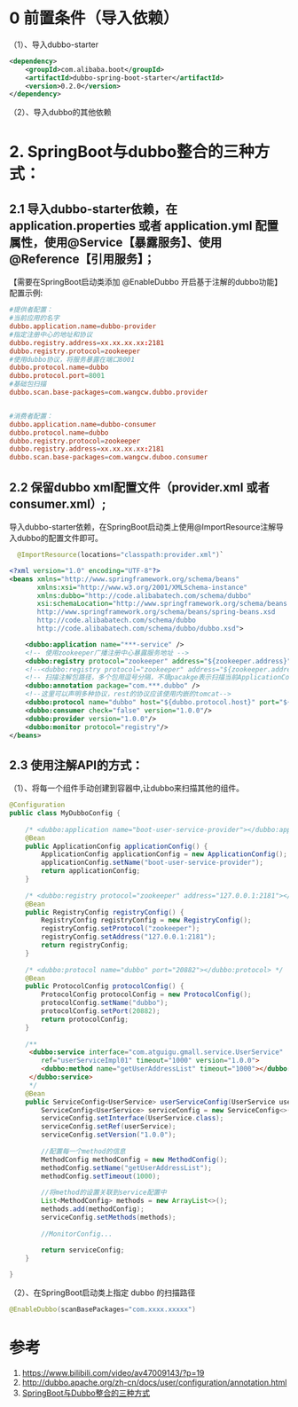 

# 0 前置条件（导入依赖）
（1）、导入dubbo-starter

```xml
<dependency>
    <groupId>com.alibaba.boot</groupId>
    <artifactId>dubbo-spring-boot-starter</artifactId>
    <version>0.2.0</version>
</dependency>
```

（2）、导入dubbo的其他依赖

# 2. SpringBoot与dubbo整合的三种方式：

## 2.1 导入dubbo-starter依赖，在 application.properties 或者 application.yml 配置属性，使用@Service【暴露服务】、使用@Reference【引用服务】；
【需要在SpringBoot启动类添加 @EnableDubbo 开启基于注解的dubbo功能】
配置示例:
```conf
#提供者配置：
#当前应用的名字
dubbo.application.name=dubbo-provider
#指定注册中心的地址和协议
dubbo.registry.address=xx.xx.xx.xx:2181
dubbo.registry.protocol=zookeeper
#使用dubbo协议，将服务暴露在端口8001
dubbo.protocol.name=dubbo
dubbo.protocol.port=8001
#基础包扫描
dubbo.scan.base-packages=com.wangcw.dubbo.provider


#消费者配置：
dubbo.application.name=dubbo-consumer
dubbo.protocol.name=dubbo
dubbo.registry.protocol=zookeeper
dubbo.registry.address=xx.xx.xx.xx:2181
dubbo.scan.base-packages=com.wangcw.duboo.consumer
```
## 2.2 保留dubbo xml配置文件（provider.xml 或者 consumer.xml）;
导入dubbo-starter依赖，在SpringBoot启动类上使用@ImportResource注解导入dubbo的配置文件即可。

```java
  @ImportResource(locations="classpath:provider.xml")`
```

```xml
<?xml version="1.0" encoding="UTF-8"?>
<beans xmlns="http://www.springframework.org/schema/beans"
       xmlns:xsi="http://www.w3.org/2001/XMLSchema-instance"
       xmlns:dubbo="http://code.alibabatech.com/schema/dubbo"
       xsi:schemaLocation="http://www.springframework.org/schema/beans
       http://www.springframework.org/schema/beans/spring-beans.xsd
       http://code.alibabatech.com/schema/dubbo
       http://code.alibabatech.com/schema/dubbo/dubbo.xsd">

    <dubbo:application name="***-service" />
    <!-- 使用zookeeper广播注册中心暴露服务地址 -->
    <dubbo:registry protocol="zookeeper" address="${zookeeper.address}" client="curator"/>
    <!--<dubbo:registry protocol="zookeeper" address="${zookeeper.address}" />-->
    <!-- 扫描注解包路径，多个包用逗号分隔，不填pacakge表示扫描当前ApplicationContext中所有的类 -->
    <dubbo:annotation package="com.***.dubbo" />
    <!--这里可以声明多种协议，rest的协议应该使用内嵌的tomcat-->
    <dubbo:protocol name="dubbo" host="${dubbo.protocol.host}" port="${dubbo.protocol.dubbo.port}" />
    <dubbo:consumer check="false" version="1.0.0"/>
    <dubbo:provider version="1.0.0"/>
    <dubbo:monitor protocol="registry"/>
</beans>

```

## 2.3 使用注解API的方式：
（1）、将每一个组件手动创建到容器中,让dubbo来扫描其他的组件。
```java
@Configuration
public class MyDubboConfig {
    
    /* <dubbo:application name="boot-user-service-provider"></dubbo:application> */
    @Bean
    public ApplicationConfig applicationConfig() {
        ApplicationConfig applicationConfig = new ApplicationConfig();
        applicationConfig.setName("boot-user-service-provider");
        return applicationConfig;
    }
    
    /* <dubbo:registry protocol="zookeeper" address="127.0.0.1:2181"></dubbo:registry> */
    @Bean
    public RegistryConfig registryConfig() {
        RegistryConfig registryConfig = new RegistryConfig();
        registryConfig.setProtocol("zookeeper");
        registryConfig.setAddress("127.0.0.1:2181");
        return registryConfig;
    }
    
    /* <dubbo:protocol name="dubbo" port="20882"></dubbo:protocol> */
    @Bean
    public ProtocolConfig protocolConfig() {
        ProtocolConfig protocolConfig = new ProtocolConfig();
        protocolConfig.setName("dubbo");
        protocolConfig.setPort(20882);
        return protocolConfig;
    }
    
    /**
     <dubbo:service interface="com.atguigu.gmall.service.UserService" 
        ref="userServiceImpl01" timeout="1000" version="1.0.0">
        <dubbo:method name="getUserAddressList" timeout="1000"></dubbo:method>
     </dubbo:service>
     */
    @Bean
    public ServiceConfig<UserService> userServiceConfig(UserService userService){
        ServiceConfig<UserService> serviceConfig = new ServiceConfig<>();
        serviceConfig.setInterface(UserService.class);
        serviceConfig.setRef(userService);
        serviceConfig.setVersion("1.0.0");
        
        //配置每一个method的信息
        MethodConfig methodConfig = new MethodConfig();
        methodConfig.setName("getUserAddressList");
        methodConfig.setTimeout(1000);
        
        //将method的设置关联到service配置中
        List<MethodConfig> methods = new ArrayList<>();
        methods.add(methodConfig);
        serviceConfig.setMethods(methods);
        
        //MonitorConfig...
        
        return serviceConfig;
    }

}
```
（2）、在SpringBoot启动类上指定 dubbo 的扫描路径

```java
@EnableDubbo(scanBasePackages="com.xxxx.xxxxx")
```


# 参考

1. https://www.bilibili.com/video/av47009143/?p=19
2. http://dubbo.apache.org/zh-cn/docs/user/configuration/annotation.html
3. [SpringBoot与Dubbo整合的三种方式](https://blog.csdn.net/qq_33404395/article/details/85046493)